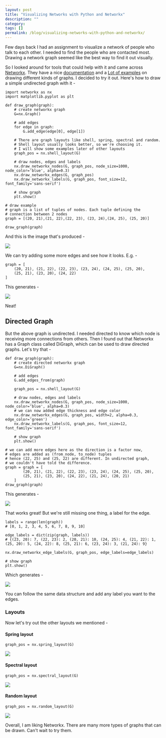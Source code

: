 ```yaml
---
layout: post
title: "Visualizing Networks with Python and Networkx"
description: ""
category:
tags: []
permalink: /blog/visualizing-networks-with-python-and-networkx/
---
```


Few days back I had an assignment to visualize a network of people who talk to each other. I needed to find the people who are contacted most. Drawing a network graph seemed like the best way to find it out visually.

So I looked around for tools that could help with it and came across [Networkx](https://networkx.github.io/). They have a nice [documentation](https://networkx.github.io/documentation/latest/overview.html) and a [Lot of examples](https://networkx.github.io/documentation/latest/examples/) on drawing different kinds of graphs. I decided to try it out. Here's how to draw a simple undirected graph with it -

    import networkx as nx
    import matplotlib.pyplot as plt

    def draw_graph(graph):
        # create networkx graph
        G=nx.Graph()

        # add edges
        for edge in graph:
            G.add_edge(edge[0], edge[1])

        # There are graph layouts like shell, spring, spectral and random.
        # Shell layout usually looks better, so we're choosing it.
        # I will show some examples later of other layouts
        graph_pos = nx.shell_layout(G)

        # draw nodes, edges and labels
        nx.draw_networkx_nodes(G, graph_pos, node_size=1000, node_color='blue', alpha=0.3)
        nx.draw_networkx_edges(G, graph_pos)
        nx.draw_networkx_labels(G, graph_pos, font_size=12, font_family='sans-serif')

        # show graph
        plt.show()

    # draw example
    # graph is a list of tuples of nodes. Each tuple defining the
    # connection between 2 nodes
    graph = [(20, 21),(21, 22),(22, 23), (23, 24),(24, 25), (25, 20)]

    draw_graph(graph)

And this is the image that's produced -

![](https://i.imgur.com/RBTArHs.png)

We can try adding some more edges and see how it looks. E.g. -

    graph = [
        (20, 21), (21, 22), (22, 23), (23, 24), (24, 25), (25, 20),
        (25, 21), (23, 20), (24, 22)
    ]

This generates -

![](https://i.imgur.com/Xqrlmlh.png)

Neat!

Directed Graph
---

But the above graph is undirected. I needed directed to know which node is receiving more connections from others. Then I found out that Networkx has a Graph class called DiGraph, which can be used to draw directed graphs. Let's try that -

    def draw_graph(graph):
        # create directed networkx graph
        G=nx.DiGraph()

        # add edges
        G.add_edges_from(graph)

        graph_pos = nx.shell_layout(G)

        # draw nodes, edges and labels
        nx.draw_networkx_nodes(G, graph_pos, node_size=1000, node_color='blue', alpha=0.3)
        # we can now added edge thickness and edge color
        nx.draw_networkx_edges(G, graph_pos, width=2, alpha=0.3, edge_color='green')
        nx.draw_networkx_labels(G, graph_pos, font_size=12, font_family='sans-serif')

        # show graph
        plt.show()

    # we can add more edges here as the direction is a factor now,
    # edges are added as (from_node, to_node) tuples
    # hence (22, 25) and (25, 22) are different. In undirected graph,
    # we couldn't have told the difference.
    graph = graph = [
            (20, 21), (21, 22), (22, 23), (23, 24), (24, 25), (25, 20),
            (25, 21), (23, 20), (24, 22), (21, 24), (20, 21)
        ]
    draw_graph(graph)

This generates -

![](https://i.imgur.com/w74fl2J.png)

That works great! But we're still missing one thing, a label for the edge.

    labels = range(len(graph))
    # [0, 1, 2, 3, 4, 5, 6, 7, 8, 9, 10]

    edge_labels = dict(zip(graph, labels))
    # {(23, 20): 7, (22, 23): 2, (20, 21): 10, (24, 25): 4, (21, 22): 1, (25, 20): 5, (24, 22): 8, (25, 21): 6, (23, 24): 3, (21, 24): 9}

    nx.draw_networkx_edge_labels(G, graph_pos, edge_labels=edge_labels)

    # show graph
    plt.show()

Which generates -

![](https://i.imgur.com/k2KZvnz.png)

You can follow the same data structure and add any label you want to the edges.

### Layouts

Now let's try out the other layouts we mentioned -

#### Spring layout

    graph_pos = nx.spring_layout(G)

![](https://i.imgur.com/LqgtZWH.png)

#### Spectral layout

    graph_pos = nx.spectral_layout(G)

![](https://i.imgur.com/zr00Gad.png)

#### Random layout

    graph_pos = nx.random_layout(G)

![](https://i.imgur.com/CVdNbH7.png)

Overall, I am liking Networkx. There are many more types of graphs that can be drawn. Can't wait to try them.
